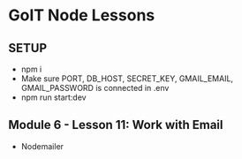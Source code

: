 # GoIT Node Lessons

## SETUP

- npm i
- Make sure PORT, DB_HOST, SECRET_KEY, GMAIL_EMAIL, GMAIL_PASSWORD is connected in .env
- npm run start:dev

## Module 6 - Lesson 11: Work with Email

- Nodemailer
